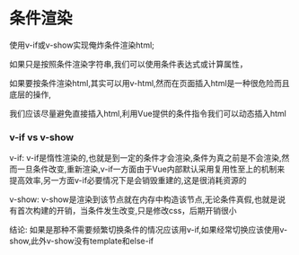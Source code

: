 # 条件渲染

使用v-if或v-show实现俺炸条件渲染html;

如果只是按照条件渲染字符串,我们可以使用条件表达式或计算属性，

如果要按条件渲染html,其实可以用v-html,然而在页面插入html是一种很危险而且底层的操作,

我们应该尽量避免直接插入html,利用Vue提供的条件指令我们可以动态插入html



### v-if vs v-show

v-if: v-if是惰性渲染的,也就是到一定的条件才会渲染,条件为真之前是不会渲染,然而一旦条件改变,重新渲染,v-if一方面由于Vue内部默认采用复用性至上的机制来提高效率,另一方面v-if必要情况下是会销毁重建的,这是很消耗资源的

v-show: v-show是渲染到该节点就在内存中构造该节点,无论条件真假,也就是说有首次构建的开销，当条件发生改变,只是修改css，后期开销很小

结论: 如果是那种不需要频繁切换条件的情况应该用v-if,如果经常切换应该使用v-show,此外v-show没有template和else-if